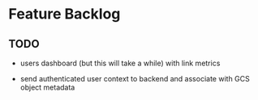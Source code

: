 # Feature Backlog

## TODO

* users dashboard (but this will take a while) with link metrics

* send authenticated user context to backend and associate with GCS object metadata

